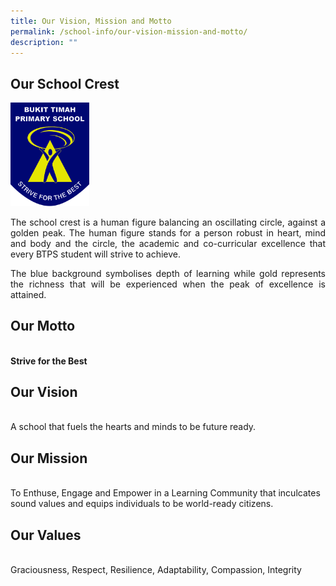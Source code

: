 ```yaml
---
title: Our Vision, Mission and Motto
permalink: /school-info/our-vision-mission-and-motto/
description: ""
---
```

<h2>Our School Crest</h2>

<img src="/images/BTPS_Logo.jpeg" style="width:25%">
<p align="justify">
The school crest is a human figure balancing an oscillating circle, against a golden peak. The human figure stands for a person robust in heart, mind and body and the circle, the academic and co-curricular excellence that every BTPS student will strive to achieve.</p>
 <p align="justify">
The blue background symbolises depth of learning while gold represents the richness that will be experienced when the peak of excellence is attained.</p>

<h2>Our Motto</h2><br>
<strong>Strive for the Best</strong>

<h2>Our Vision</h2><br>
A school that fuels the hearts and minds to be future ready.

<h2>Our Mission</h2> <br>
To Enthuse, Engage and Empower in a Learning Community that inculcates sound values and equips individuals to be world-ready citizens.



<h2> Our Values</h2><br>
Graciousness, Respect, Resilience, Adaptability, Compassion, Integrity